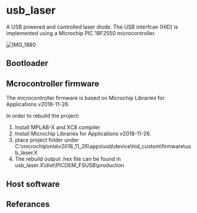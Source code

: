# usb_laser
A USB powered and controlled laser diode. The USB interfcae (HID) is implemented using a Microchip PIC 18F2550 microcontroller.


![IMG_1880](https://user-images.githubusercontent.com/22654190/182002676-d2c6d1a1-d9a4-45ae-b38a-53bbb1d81dcd.jpg)

## Bootloader


## Mcrocontroller firmware
The microcontroller firmware is based on Microchip Libraries for Applications v2018-11-26. 

In order to rebuild the project:
1. Install MPLAB-X and XC8 compiler
2. Install Microchip Libraries for Applications v2018-11-26.
3. place project folder under C:\microchip\mla\v2018_11_26\apps\usb\device\hid_custom\firmware\usb_laser.X
4. The rebuild output .hex file can be found in usb_laser.X\dist\PICDEM_FSUSB\production 

## Host software


## Referances
